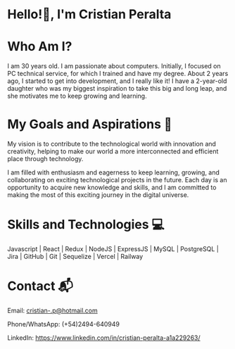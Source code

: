  # Hello!👋, I'm Cristian Peralta

 # Who Am I?

I am 30 years old. I am passionate about computers. Initially, I focused on PC technical service, for which I trained and have my degree. 
About 2 years ago, I started to get into development, and I really like it! I have a 2-year-old daughter who was my biggest inspiration to take this big and long leap, 
 and she motivates me to keep growing and learning.


# My Goals and Aspirations 🚀

My vision is to contribute to the technological world with innovation and creativity, helping to make our world a more interconnected and efficient place through technology.

I am filled with enthusiasm and eagerness to keep learning, growing, and collaborating on exciting technological projects in the future. Each day is an opportunity to acquire new knowledge and skills, and I am committed to making the most of this exciting journey in the digital universe.


# Skills and Technologies 💻

Javascript | React | Redux | NodeJS | ExpressJS | MySQL | PostgreSQL | Jira | GitHub | Git | Sequelize | Vercel | Railway



# Contact 📬


Email: cristian-.p@hotmail.com

Phone/WhatsApp: (+54)2494-640949

LinkedIn: https://www.linkedin.com/in/cristian-peralta-a1a229263/



